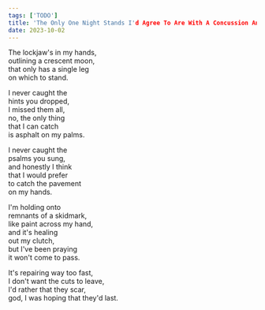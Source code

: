```yaml
---
tags: ['TODO']
title: 'The Only One Night Stands I'd Agree To Are With A Concussion And The Floor'
date: 2023-10-02
---
```


The lockjaw's in my hands,  
outlining a crescent moon,  
that only has a single leg  
on which to stand.

I never caught the  
hints you dropped,  
I missed them all,  
no, the only thing  
that I can catch  
is asphalt on my palms.

I never caught the  
psalms you sung,  
and honestly I think  
that I would prefer  
to catch the pavement  
on my hands.

I'm holding onto  
remnants of a skidmark,  
like paint across my hand,  
and it's healing  
out my clutch,  
but I've been praying  
it won't come to pass.

It's repairing way too fast,  
I don't want the cuts to leave,  
I'd rather that they scar,  
god, I was hoping that they'd last.
